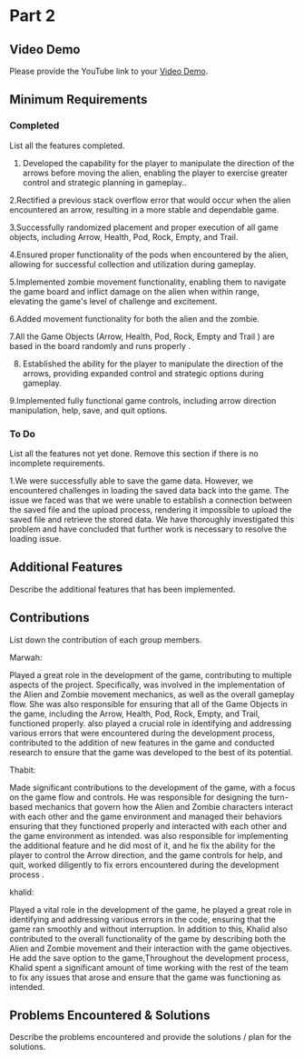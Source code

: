# Part 2


## Video Demo


Please provide the YouTube link to your [Video Demo](https://youtube.com).


## Minimum Requirements


### Completed


List all the features completed.


1. Developed the capability for the player to manipulate the direction of the arrows before moving the alien, enabling the player to exercise greater control and strategic planning in gameplay..


2.Rectified a previous stack overflow error that would occur when the alien encountered an arrow, resulting in a more stable and dependable game.


3.Successfully randomized placement and proper execution of all game objects, including Arrow, Health, Pod, Rock, Empty, and Trail.


4.Ensured proper functionality of the pods when encountered by the alien, allowing for successful collection and utilization during gameplay.


5.Implemented zombie movement functionality, enabling them to navigate the game board and inflict damage on the alien when within range, elevating the game's level of challenge and excitement.


6.Added movement functionality for both the alien and the zombie.




7.All the Game Objects (Arrow, Health, Pod, Rock, Empty and Trail ) are based in the board randomly and runs properly .
 
8. Established the ability for the player to manipulate the direction of the arrows, providing expanded control and strategic options during gameplay.


9.Implemented fully functional game controls, including arrow direction manipulation, help, save, and quit options.




### To Do


List all the features not yet done. Remove this section if there is no incomplete requirements.


1.We were successfully able  to save the game data. However, we encountered challenges in loading the saved data back into the game. The issue we faced was that we were unable to establish a connection between the saved file and the upload process, rendering it impossible to upload the saved file and retrieve the stored data. We have thoroughly investigated this problem and have concluded that further work is necessary to resolve the loading issue.


## Additional Features


Describe the additional features that has been implemented.


## Contributions


List down the contribution of each group members.




Marwah:


Played a great role in the development of the game, contributing to multiple aspects of the project. Specifically,  was involved in the implementation of the Alien and Zombie movement mechanics, as well as the overall gameplay flow. She was also responsible for ensuring that all of the Game Objects in the game, including the Arrow, Health, Pod, Rock, Empty, and Trail, functioned properly.  also played a crucial role in identifying and addressing various errors that were encountered during the development process, contributed to the addition of new features in the game and conducted research to ensure that the game was developed to the best of its potential.




Thabit:


Made significant contributions to the development of the game, with a focus on the game flow and controls. He was responsible for designing the turn-based mechanics that govern how the Alien and Zombie characters interact with each other and the game environment and managed their behaviors  ensuring that they functioned properly and interacted with each other and the game environment as intended.  was also responsible for implementing the additional feature and he did most of it, and he fix the ability for the player to control the Arrow direction, and the game controls for help,  and quit, worked diligently to fix errors encountered during the development process .


khalid:


Played a vital role in the development of the game, he  played a great role in identifying and addressing various errors in the code, ensuring that the game ran smoothly and without interruption. In addition to this, Khalid also contributed to the overall functionality of the game by describing both the Alien and Zombie movement and their interaction with the game objectives. He add the save option to the game,Throughout the development process, Khalid spent a significant amount of time working with the rest of the team to fix any issues that arose and ensure that the game was functioning as intended.






## Problems Encountered & Solutions


Describe the problems encountered and provide the solutions / plan for the solutions.

